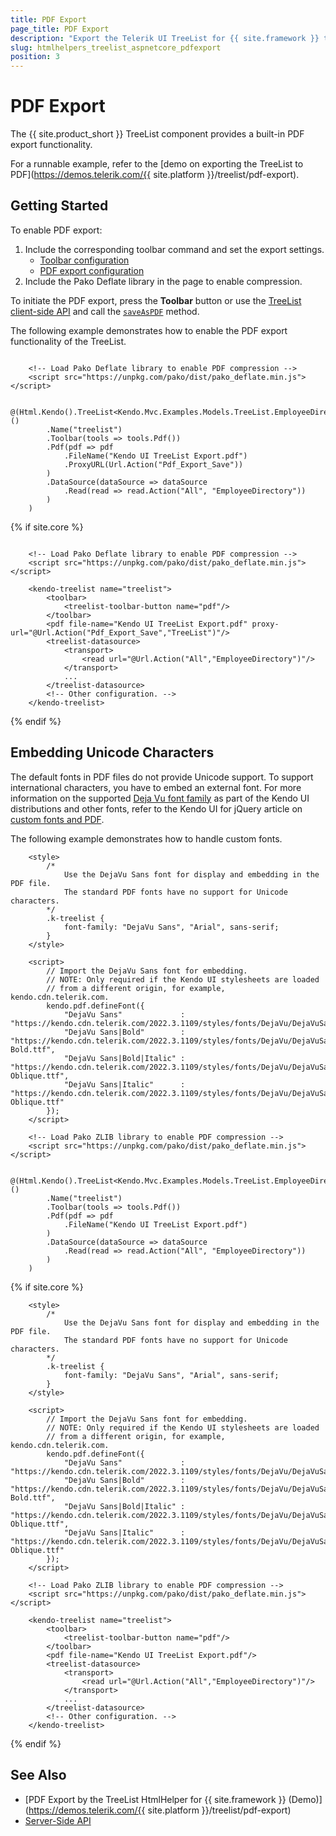 ```yaml
---
title: PDF Export
page_title: PDF Export
description: "Export the Telerik UI TreeList for {{ site.framework }} to PDF."
slug: htmlhelpers_treelist_aspnetcore_pdfexport
position: 3
---
```


# PDF Export

The {{ site.product_short }} TreeList component provides a built-in PDF export functionality.

For a runnable example, refer to the [demo on exporting the TreeList to PDF](https://demos.telerik.com/{{ site.platform }}/treelist/pdf-export).

## Getting Started

To enable PDF export:

1. Include the corresponding toolbar command and set the export settings.
    * [Toolbar configuration](/api/kendo.mvc.ui.fluent/treelisttoolbarfactory#pdf)
    * [PDF export configuration](/api/kendo.mvc.ui.fluent/treelistbuilder#pdfsystemaction)
1. Include the Pako Deflate library in the page to enable compression.

To initiate the PDF export, press the **Toolbar** button or use the [TreeList client-side API](https://docs.telerik.com/kendo-ui/api/javascript/ui/treelist) and call the [`saveAsPDF`](https://docs.telerik.com/kendo-ui/api/javascript/ui/treelist/methods/saveaspdf) method.

The following example demonstrates how to enable the PDF export functionality of the TreeList.

```HtmlHelper

    <!-- Load Pako Deflate library to enable PDF compression -->
    <script src="https://unpkg.com/pako/dist/pako_deflate.min.js"></script>

    @(Html.Kendo().TreeList<Kendo.Mvc.Examples.Models.TreeList.EmployeeDirectoryModel>()
        .Name("treelist")
        .Toolbar(tools => tools.Pdf())
        .Pdf(pdf => pdf
            .FileName("Kendo UI TreeList Export.pdf")
            .ProxyURL(Url.Action("Pdf_Export_Save"))
        )
        .DataSource(dataSource => dataSource
            .Read(read => read.Action("All", "EmployeeDirectory"))
        )
    )

```
{% if site.core %}
```TagHelper

    <!-- Load Pako Deflate library to enable PDF compression -->
    <script src="https://unpkg.com/pako/dist/pako_deflate.min.js"></script>

    <kendo-treelist name="treelist">
        <toolbar>
            <treelist-toolbar-button name="pdf"/>
        </toolbar>
        <pdf file-name="Kendo UI TreeList Export.pdf" proxy-url="@Url.Action("Pdf_Export_Save","TreeList")"/>
        <treelist-datasource>
            <transport>
                <read url="@Url.Action("All","EmployeeDirectory")"/>
            </transport>
            ...
        </treelist-datasource>
        <!-- Other configuration. -->
    </kendo-treelist>

```
{% endif %}


## Embedding Unicode Characters

The default fonts in PDF files do not provide Unicode support. To support international characters, you have to embed an external font. For more information on the supported [Deja Vu font family](https://dejavu-fonts.github.io) as part of the Kendo UI distributions and other fonts, refer to the Kendo UI for jQuery article on [custom fonts and PDF](https://docs.telerik.com/kendo-ui/framework/drawing/pdf-output/embedded-fonts).

The following example demonstrates how to handle custom fonts.

```HtmlHelper
    <style>
        /*
            Use the DejaVu Sans font for display and embedding in the PDF file.
            The standard PDF fonts have no support for Unicode characters.
        */
        .k-treelist {
            font-family: "DejaVu Sans", "Arial", sans-serif;
        }
    </style>

    <script>
        // Import the DejaVu Sans font for embedding.
        // NOTE: Only required if the Kendo UI stylesheets are loaded
        // from a different origin, for example, kendo.cdn.telerik.com.
        kendo.pdf.defineFont({
            "DejaVu Sans"             : "https://kendo.cdn.telerik.com/2022.3.1109/styles/fonts/DejaVu/DejaVuSans.ttf",
            "DejaVu Sans|Bold"        : "https://kendo.cdn.telerik.com/2022.3.1109/styles/fonts/DejaVu/DejaVuSans-Bold.ttf",
            "DejaVu Sans|Bold|Italic" : "https://kendo.cdn.telerik.com/2022.3.1109/styles/fonts/DejaVu/DejaVuSans-Oblique.ttf",
            "DejaVu Sans|Italic"      : "https://kendo.cdn.telerik.com/2022.3.1109/styles/fonts/DejaVu/DejaVuSans-Oblique.ttf"
        });
    </script>

    <!-- Load Pako ZLIB library to enable PDF compression -->
    <script src="https://unpkg.com/pako/dist/pako_deflate.min.js"></script>

    @(Html.Kendo().TreeList<Kendo.Mvc.Examples.Models.TreeList.EmployeeDirectoryModel>()
        .Name("treelist")
        .Toolbar(tools => tools.Pdf())
        .Pdf(pdf => pdf
            .FileName("Kendo UI TreeList Export.pdf")
        )
        .DataSource(dataSource => dataSource
            .Read(read => read.Action("All", "EmployeeDirectory"))
        )
    )
```
{% if site.core %}
```TagHelper
    <style>
        /*
            Use the DejaVu Sans font for display and embedding in the PDF file.
            The standard PDF fonts have no support for Unicode characters.
        */
        .k-treelist {
            font-family: "DejaVu Sans", "Arial", sans-serif;
        }
    </style>

    <script>
        // Import the DejaVu Sans font for embedding.
        // NOTE: Only required if the Kendo UI stylesheets are loaded
        // from a different origin, for example, kendo.cdn.telerik.com.
        kendo.pdf.defineFont({
            "DejaVu Sans"             : "https://kendo.cdn.telerik.com/2022.3.1109/styles/fonts/DejaVu/DejaVuSans.ttf",
            "DejaVu Sans|Bold"        : "https://kendo.cdn.telerik.com/2022.3.1109/styles/fonts/DejaVu/DejaVuSans-Bold.ttf",
            "DejaVu Sans|Bold|Italic" : "https://kendo.cdn.telerik.com/2022.3.1109/styles/fonts/DejaVu/DejaVuSans-Oblique.ttf",
            "DejaVu Sans|Italic"      : "https://kendo.cdn.telerik.com/2022.3.1109/styles/fonts/DejaVu/DejaVuSans-Oblique.ttf"
        });
    </script>

    <!-- Load Pako ZLIB library to enable PDF compression -->
    <script src="https://unpkg.com/pako/dist/pako_deflate.min.js"></script>

    <kendo-treelist name="treelist">
        <toolbar>
            <treelist-toolbar-button name="pdf"/>
        </toolbar>
        <pdf file-name="Kendo UI TreeList Export.pdf"/>
        <treelist-datasource>
            <transport>
                <read url="@Url.Action("All","EmployeeDirectory")"/>
            </transport>
            ...
        </treelist-datasource>
        <!-- Other configuration. -->
    </kendo-treelist>

```
{% endif %}

## See Also

* [PDF Export by the TreeList HtmlHelper for {{ site.framework }} (Demo)](https://demos.telerik.com/{{ site.platform }}/treelist/pdf-export)
* [Server-Side API](/api/treelist)
